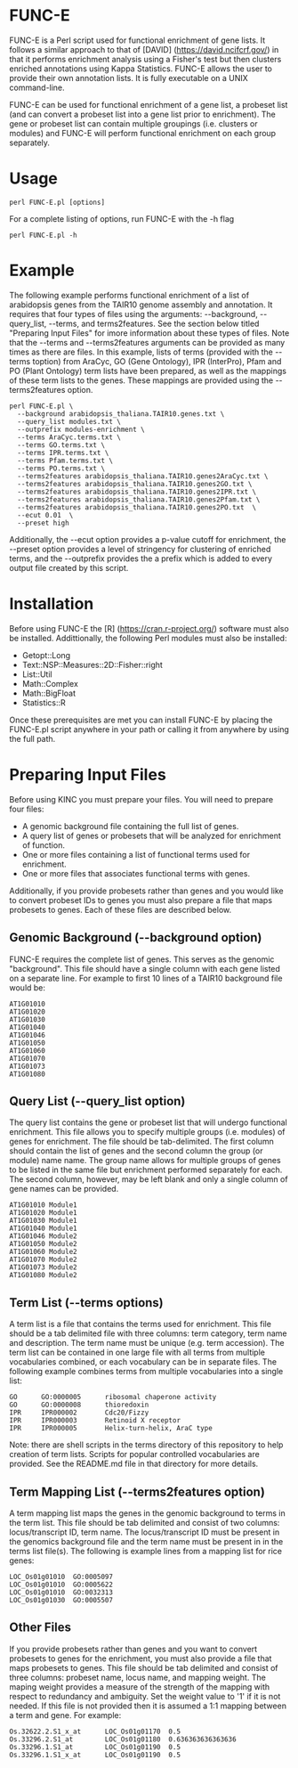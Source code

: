 # FUNC-E

FUNC-E is a Perl script used for functional enrichment of gene lists. It follows a similar approach to that of [DAVID] (https://david.ncifcrf.gov/) in that it performs enrichment analysis using a Fisher's test but then clusters enriched annotations using Kappa Statistics.  FUNC-E allows the user to provide their own annotation lists. It is fully executable on a UNIX command-line.

FUNC-E can be used for functional enrichment of a gene list, a probeset list (and can convert a probeset list into a gene list prior to enrichment). The gene or probeset list can contain multiple groupings (i.e. clusters or modules) and FUNC-E will perform functional enrichment on each group separately. 

# Usage
```
perl FUNC-E.pl [options]
```
For a complete listing of options, run FUNC-E with the -h flag

```
perl FUNC-E.pl -h
```

# Example 
The following example performs functional enrichment of a list of arabidopsis genes from the TAIR10 genome assembly and annotation.  It requires that four types of files using the arguments: --background, --query_list, --terms, and terms2features.  See the section below titled "Preparing Input Files" for imore information about these types of files.  Note that the --terms and --terms2features arguments can be provided as many times as there are files.  In this example, lists of terms (provided with the --terms toption) from  AraCyc, GO (Gene Ontology), IPR (InterPro), Pfam and PO (Plant Ontology) term lists have been prepared, as well as the mappings of these term lists to the genes.  These mappings are provided using the --terms2features option.  

```
perl FUNC-E.pl \
  --background arabidopsis_thaliana.TAIR10.genes.txt \
  --query_list modules.txt \
  --outprefix modules-enrichment \
  --terms AraCyc.terms.txt \
  --terms GO.terms.txt \
  --terms IPR.terms.txt \
  --terms Pfam.terms.txt \
  --terms PO.terms.txt \
  --terms2features arabidopsis_thaliana.TAIR10.genes2AraCyc.txt \
  --terms2features arabidopsis_thaliana.TAIR10.genes2GO.txt \
  --terms2features arabidopsis_thaliana.TAIR10.genes2IPR.txt \
  --terms2features arabidopsis_thaliana.TAIR10.genes2Pfam.txt \
  --terms2features arabidopsis_thaliana.TAIR10.genes2PO.txt  \
  --ecut 0.01  \
  --preset high 
```
Additionally, the --ecut option provides a p-value cutoff for enrichment, the --preset option provides a level of stringency for clustering of enriched terms, and the --outprefix provides the a prefix which is added to every output file created by this script.

# Installation
Before using FUNC-E the [R] (https://cran.r-project.org/) software must also be installed.  Addittionally, the following Perl modules must also be installed:

* Getopt::Long
* Text::NSP::Measures::2D::Fisher::right
* List::Util 
* Math::Complex
* Math::BigFloat
* Statistics::R

Once these prerequisites are met you can install FUNC-E by placing the FUNC-E.pl script anywhere in your path or calling it from anywhere by using the full path.

# Preparing Input Files

Before using KINC you must prepare your files.  You will need to prepare four files:
- A genomic background file containing the full list of genes.
- A query list of genes or probesets that will be analyzed for enrichment of function.
- One or more files containing a list of functional terms used for enrichment.
- One or more files that associates functional terms with genes.

Additionally, if you provide probesets rather than genes and you would like to convert probeset IDs to genes you must also prepare a file that maps probesets to genes.  Each of these files are described below.

## Genomic Background (--background option)
FUNC-E requires the complete list of genes. This serves as the genomic "background". This file should have a single column with each gene listed on a separate line. For example to first 10 lines of a TAIR10 background file would be:

```
AT1G01010
AT1G01020
AT1G01030
AT1G01040
AT1G01046
AT1G01050
AT1G01060
AT1G01070
AT1G01073
AT1G01080
```
## Query List (--query_list option)
The query list contains the gene or probeset list that will undergo functional enrichment.  This file allows you to specify multiple groups (i.e. modules) of genes for enrichment. The file should be tab-delimited.  The first column should contain the list of genes and the second column the group (or module) name name.  The group name allows for multiple groups of genes to be listed in the same file but enrichment  performed separately for each. The second column, however, may be left blank and only a single column of gene names can be provided.  

```
AT1G01010 Module1
AT1G01020 Module1
AT1G01030 Module1
AT1G01040 Module1
AT1G01046 Module2
AT1G01050 Module2
AT1G01060 Module2
AT1G01070 Module2
AT1G01073 Module2
AT1G01080 Module2
```

## Term List (--terms options)
A term list is a file that contains the terms used for enrichment.  This file should be a tab delimited file with three columns:  term category, term name and description.  The term name must be unique (e.g. term accession).  The term list can be contained in one large file with all terms from multiple vocabularies combined, or each vocabulary can be in separate files.  The following example combines terms from multiple vocabularies into a single list:
```
GO      GO:0000005      ribosomal chaperone activity
GO      GO:0000008      thioredoxin
IPR     IPR000002       Cdc20/Fizzy
IPR     IPR000003       Retinoid X receptor
IPR     IPR000005       Helix-turn-helix, AraC type
```
Note: there are shell scripts in the terms directory of this repository to help creation of term lists.  Scripts for popular controlled vocabularies are provided.  See the README.md file in that directory for more details.

## Term Mapping List (--terms2features option)
A term mapping list maps the genes in the genomic background to terms in the term list.  This file should be tab delimited and consist of two columns:  locus/transcript ID, term name. The locus/transcript ID must be present in the genomics background file and the term name must be present in in the terms list file(s).  The following is example lines from a mapping list for rice genes:

```
LOC_Os01g01010  GO:0005097  
LOC_Os01g01010  GO:0005622  
LOC_Os01g01010  GO:0032313   
LOC_Os01g01030  GO:0005507  
```
## Other Files
If you provide probesets rather than genes and you want to convert probesets to genes for the enrichment, you must also provide a file that maps probesets to genes.  This file should be tab delimited and consist of three columns: probeset name, locus name, and mapping weight.  The maping weight provides a measure of the strength of the mapping with respect to redundancy and ambiguity.  Set the weight value to '1' if it is not needed.  If this file is not provided then it is assumed a 1:1 mapping between a term and gene. For example:

```
Os.32622.2.S1_x_at      LOC_Os01g01170  0.5
Os.33296.2.S1_at        LOC_Os01g01180  0.636363636363636
Os.33296.1.S1_at        LOC_Os01g01190  0.5
Os.33296.1.S1_x_at      LOC_Os01g01190  0.5    
```

